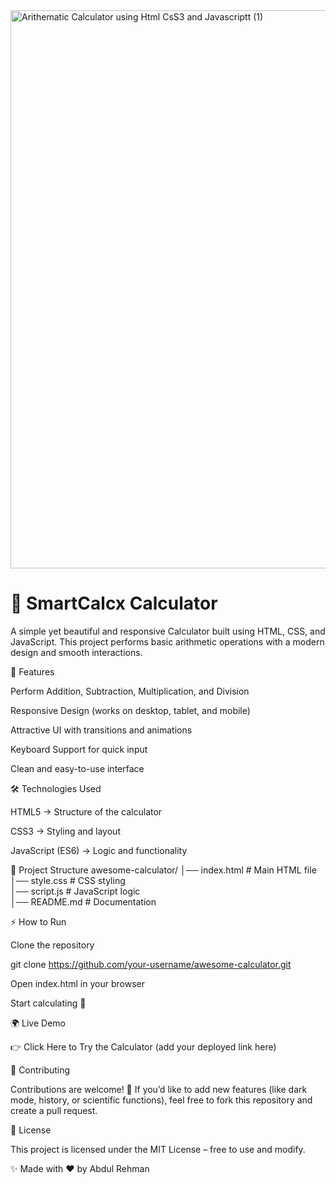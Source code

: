 <img width="1894" height="893" alt="Arithematic Calculator using Html CsS3 and Javascriptt (1)" src="https://github.com/user-attachments/assets/d5742eef-d80e-4f2f-a47e-5fc14fd0f3e8" />
<h1>🧮 SmartCalcx Calculator </h1>

A simple yet beautiful and responsive Calculator built using HTML, CSS, and JavaScript.
This project performs basic arithmetic operations with a modern design and smooth interactions.

🚀 Features

Perform Addition, Subtraction, Multiplication, and Division

Responsive Design (works on desktop, tablet, and mobile)

Attractive UI with transitions and animations

Keyboard Support for quick input

Clean and easy-to-use interface

🛠️ Technologies Used

HTML5 → Structure of the calculator

CSS3 → Styling and layout

JavaScript (ES6) → Logic and functionality


📂 Project Structure
awesome-calculator/
│── index.html        # Main HTML file  
│── style.css         # CSS styling  
│── script.js         # JavaScript logic  
│── README.md         # Documentation  

⚡ How to Run

Clone the repository

git clone https://github.com/your-username/awesome-calculator.git


Open index.html in your browser

Start calculating 🧮

🌍 Live Demo

👉 Click Here to Try the Calculator
 (add your deployed link here)

🤝 Contributing

Contributions are welcome! 🚀
If you’d like to add new features (like dark mode, history, or scientific functions), feel free to fork this repository and create a pull request.

📜 License

This project is licensed under the MIT License – free to use and modify.

✨ Made with ❤️ by Abdul Rehman
